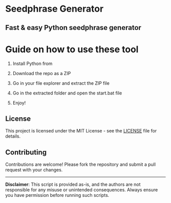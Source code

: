 # Seedphrase Generator           
              
## Fast & easy Python seedphrase generator                 
                    
# Guide on how to use these tool                   
                 
1. Install Python from                 
         
2. Download the repo as a ZIP              
            
3. Go in your file explorer and extract the ZIP file          
                 
4. Go in the extracted folder and open the start.bat file         
                  
5. Enjoy!               
                      
## License                    
             
This project is licensed under the MIT License - see the [LICENSE](LICENSE) file for details.                         
       
## Contributing       
             
Contributions are welcome! Please fork the repository and submit a pull request with your changes.               
              
---             
                
**Disclaimer**: This script is provided as-is, and the authors are not responsible for any misuse or unintended consequences. Always ensure you have permission before running such scripts.                